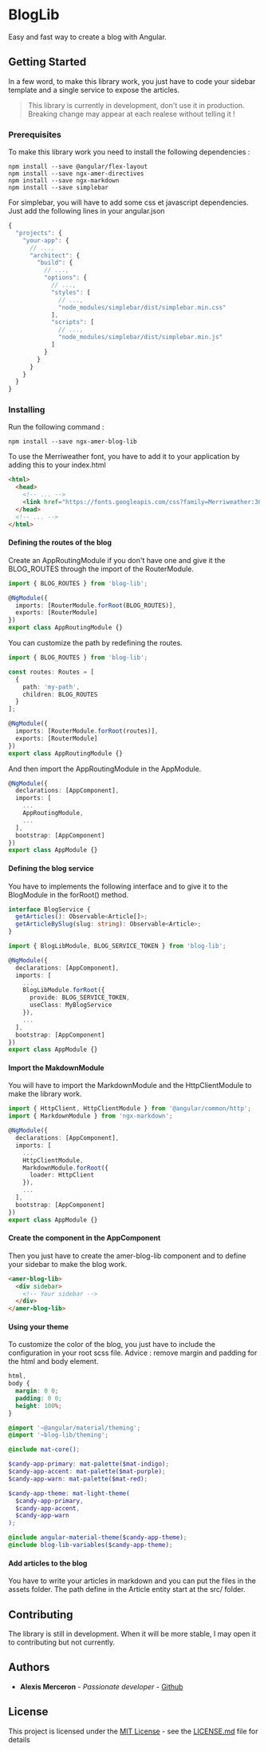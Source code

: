 # BlogLib

Easy and fast way to create a blog with Angular.

## Getting Started

In a few word, to make this library work, you just have to code your sidebar template and a single service to expose the articles.

> This library is currently in development, don't use it in production.
> Breaking change may appear at each realese without telling it !

### Prerequisites

To make this library work you need to install the following dependencies :

```
npm install --save @angular/flex-layout
npm install --save ngx-amer-directives
npm install --save ngx-markdown
npm install --save simplebar
```

For simplebar, you will have to add some css et javascript dependencies.
Just add the following lines in your angular.json

```javascript
{
  "projects": {
    "your-app": {
      // ...,
      "architect": {
        "build": {
          // ...,
          "options": {
            // ...,
            "styles": [
              // ...,
              "node_modules/simplebar/dist/simplebar.min.css"
            ],
            "scripts": [
              // ...,
              "node_modules/simplebar/dist/simplebar.min.js"
            ]
          }
        }
      }
    }
  }
}
```

### Installing

Run the following command :

```
npm install --save ngx-amer-blog-lib
```

To use the Merriweather font, you have to add it to your application by adding this to your index.html

```html
<html>
  <head>
    <!-- ... -->
    <link href="https://fonts.googleapis.com/css?family=Merriweather:300,300i,400,400i,700,700i,900,900i" rel="stylesheet">
  </head>
  <!-- ... -->
</html>
```

#### Defining the routes of the blog

Create an AppRoutingModule if you don't have one and give it the BLOG_ROUTES through the import of the RouterModule.

```typescript
import { BLOG_ROUTES } from 'blog-lib';

@NgModule({
  imports: [RouterModule.forRoot(BLOG_ROUTES)],
  exports: [RouterModule]
})
export class AppRoutingModule {}
```

You can customize the path by redefining the routes.

```typescript
import { BLOG_ROUTES } from 'blog-lib';

const routes: Routes = [
  {
    path: 'my-path',
    children: BLOG_ROUTES
  }
];

@NgModule({
  imports: [RouterModule.forRoot(routes)],
  exports: [RouterModule]
})
export class AppRoutingModule {}
```

And then import the AppRoutingModule in the AppModule.

```typescript
@NgModule({
  declarations: [AppComponent],
  imports: [
    ...
    AppRoutingModule,
    ...
  ],
  bootstrap: [AppComponent]
})
export class AppModule {}
```

#### Defining the blog service

You have to implements the following interface and to give it to the BlogModule in the forRoot() method.

```typescript
interface BlogService {
  getArticles(): Observable<Article[]>;
  getArticleBySlug(slug: string): Observable<Article>;
}
```

```typescript
import { BlogLibModule, BLOG_SERVICE_TOKEN } from 'blog-lib';

@NgModule({
  declarations: [AppComponent],
  imports: [
    ...
    BlogLibModule.forRoot({
      provide: BLOG_SERVICE_TOKEN,
      useClass: MyBlogService
    }),
    ...
  ],
  bootstrap: [AppComponent]
})
export class AppModule {}
```

#### Import the MakdownModule

You will have to import the MarkdownModule and the HttpClientModule to make the library work.

```typescript
import { HttpClient, HttpClientModule } from '@angular/common/http';
import { MarkdownModule } from 'ngx-markdown';

@NgModule({
  declarations: [AppComponent],
  imports: [
    ...
    HttpClientModule,
    MarkdownModule.forRoot({
      loader: HttpClient
    }),
    ...
  ],
  bootstrap: [AppComponent]
})
export class AppModule {}
```

#### Create the component in the AppComponent

Then you just have to create the amer-blog-lib component and to define your sidebar to make the blog work.

```html
<amer-blog-lib>
  <div sidebar>
    <!-- Your sidebar -->
  </div>
</amer-blog-lib>
```

#### Using your theme

To customize the color of the blog, you just have to include the configuration in your root scss file.
Advice : remove margin and padding for the html and body element.

```scss
html,
body {
  margin: 0 0;
  padding: 0 0;
  height: 100%;
}

@import '~@angular/material/theming';
@import '~blog-lib/theming';

@include mat-core();

$candy-app-primary: mat-palette($mat-indigo);
$candy-app-accent: mat-palette($mat-purple);
$candy-app-warn: mat-palette($mat-red);

$candy-app-theme: mat-light-theme(
  $candy-app-primary,
  $candy-app-accent,
  $candy-app-warn
);

@include angular-material-theme($candy-app-theme);
@include blog-lib-variables($candy-app-theme);
```

#### Add articles to the blog

You have to write your articles in markdown and you can put the files in the assets folder.
The path define in the Article entity start at the src/ folder.

## Contributing

The library is still in development. When it will be more stable, I may open it to contributing but not currently.

## Authors

- **Alexis Merceron** - _Passionate developer_ - [Github](https://github.com/avelow)

## License

This project is licensed under the [MIT License](https://opensource.org/licenses/MIT) - see the [LICENSE.md](LICENSE.md) file for details
